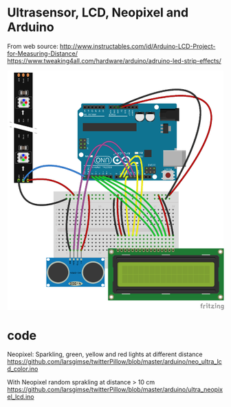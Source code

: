 # Ultrasensor, LCD, Neopixel and Arduino 

From web source:
http://www.instructables.com/id/Arduino-LCD-Project-for-Measuring-Distance/
https://www.tweaking4all.com/hardware/arduino/adruino-led-strip-effects/

<img src="https://github.com/larsgimse/twitterPillow/blob/master/ultra_lcd_neopixel_arduino_bb.png">

# code

Neopixel: Sparkling, green, yellow and red lights at different distance
https://github.com/larsgimse/twitterPillow/blob/master/arduino/neo_ultra_lcd_color.ino

With Neopixel random sprakling at distance > 10 cm
https://github.com/larsgimse/twitterPillow/blob/master/arduino/ultra_neopixel_lcd.ino

